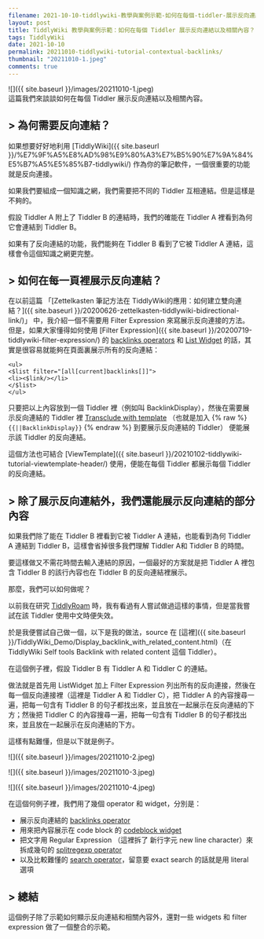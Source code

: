 ```yaml
---
filename: 2021-10-10-tiddlywiki-教學與案例示範-如何在每個-tiddler-展示反向連結以及相關內容-.md
layout: post
title: TiddlyWiki 教學與案例示範：如何在每個 Tiddler 展示反向連結以及相關內容？
tags: TiddlyWiki
date: 2021-10-10
permalink: 20211010-tiddlywiki-tutorial-contextual-backlinks/
thumbnail: "20211010-1.jpeg"
comments: true
---
```


![]({{ site.baseurl }}/images/20211010-1.jpeg)  
這篇我們來談談如何在每個 Tiddler 展示反向連結以及相關內容。

## > 為何需要反向連結？

如果想要好好地利用 [TiddlyWiki]({{ site.baseurl }}/%E7%9F%A5%E8%AD%98%E9%80%A3%E7%B5%90%E7%9A%84%E5%B7%A5%E5%85%B7-tiddlywiki/) 作為你的筆記軟件，一個很重要的功能就是反向連接。

如果我們要組成一個知識之網，我們需要把不同的 Tiddler 互相連結。但是這樣是不夠的。

假設 Tiddler A 附上了 Tiddler B 的連結時，我們的確能在 Tiddler A 裡看到為何它會連結到 Tiddler B。

如果有了反向連結的功能，我們能夠在 Tiddler B 看到了它被 Tiddler A 連結，這樣會令這個知識之網更完整。

## > 如何在每一頁裡展示反向連結？

在以前這篇 「[Zettelkasten 筆記方法在 TiddlyWiki的應用：如何建立雙向連結？]({{ site.baseurl }}/20200626-zettelkasten-tiddlywiki-bidirectional-link/)」 中，我介紹一個不需要用 Filter Expression 來寫展示反向連接的方法。但是，如果大家懂得如何使用 [Filter Expression]({{ site.baseurl }}/20200719-tiddlywiki-filter-expression/) 的 [backlinks operators](https://tiddlywiki.com/#backlinks%20Operator) 和 [List Widget](https://tiddlywiki.com/#ListWidget) 的話，其實是很容易就能夠在頁面裏展示所有的反向連結：

	<ul>
	<$list filter="[all[current]backlinks[]]">
	<li><$link/></li>
	</$list>
	</ul>

只要把以上內容放到一個 Tiddler 裡（例如叫 BacklinkDisplay），然後在需要展示反向連結的 Tiddler 裡 [Transclude with template](https://tiddlywiki.com/#Transclusion%20with%20Templates) （也就是加入 {% raw %}`{{||BacklinkDisplay}}` {% endraw %} 到要展示反向連結的 Tiddler） 便能展示該 Tiddler 的反向連結。

這個方法也可結合 [ViewTemplate]({{ site.baseurl }}/20210102-tiddlywiki-tutorial-viewtemplate-header/) 使用，便能在每個 Tiddler 都展示每個 Tiddler 的反向連結。

## > 除了展示反向連結外，我們還能展示反向連結的部分內容

如果我們除了能在 Tiddler B 裡看到它被 Tiddler A 連結，也能看到為何 Tiddler A 連結到 Tiddler B，這樣會省掉很多我們理解 Tiddler A和 Tiddler B 的時間。

要這樣做又不需花時間去輸入連結的原因，一個最好的方案就是把 Tiddler A 裡包含 Tiddler B 的該行內容也在 Tiddler B 的反向連結裡展示。

那麼，我們可以如何做呢？

以前我在研究 [TiddlyRoam](https://tiddlyroam.org/) 時，我有看過有人嘗試做過這樣的事情，但是當我嘗試在該 Tiddler 使用中文時便失效。

於是我便嘗試自己做一個，以下是我的做法，source 在 [這裡]({{ site.baseurl }}/TiddlyWiki_Demo/Display_backlink_with_related_content.html)（在 TiddlyWiki Self tools Backlink with related content 這個 Tiddler）。

在這個例子裡，假設 Tiddler B 有 Tiddler A 和 Tiddler C 的連結。

做法就是首先用 ListWidget 加上 Filter Expression 列出所有的反向連接，然後在每一個反向連接裡（這裡是 Tiddler A 和 Tiddler C），把 Tiddler A 的內容搜尋一遍，把每一句含有 Tiddler B 的句子都找出來，並且放在一起展示在反向連結的下方；然後把 Tiddler C 的內容搜尋一遍，把每一句含有 Tiddler B 的句子都找出來，並且放在一起展示在反向連結的下方。

這樣有點難懂，但是以下就是例子。

![]({{ site.baseurl }}/images/20211010-2.jpeg)

![]({{ site.baseurl }}/images/20211010-3.jpeg)

![]({{ site.baseurl }}/images/20211010-4.jpeg)

在這個何例子裡，我們用了幾個 operator 和 widget，分別是：

* 展示反向連結的 [backlinks operator](https://tiddlywiki.com/#backlinks%20Operator)
* 用來把內容展示在 code block 的 [codeblock widget](https://tiddlywiki.com/#CodeBlockWidget)
* 把文字用 Regular Expression （這裡拆了 新行字元 new line character）來拆成幾句的 [splitregexp operator](https://tiddlywiki.com/#splitregexp%20Operator)
* 以及比較難懂的 [search operator](https://tiddlywiki.com/#search%20Operator)，留意要 exact search 的話就是用 literal 選項

## > 總結

這個例子除了示範如何顯示反向連結和相關內容外，還對一些 widgets 和 filter expression 做了一個整合的示範。
